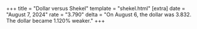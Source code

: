 +++
title = "Dollar versus Shekel"
template = "shekel.html"
[extra]
date = "August  7, 2024"
rate = "3.790"
delta = "On August  6, the dollar was 3.832. The dollar became 1.120% weaker."
+++
